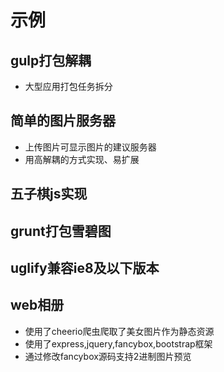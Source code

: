 # 示例
## gulp打包解耦

* 大型应用打包任务拆分


## 简单的图片服务器

* 上传图片可显示图片的建议服务器
* 用高解耦的方式实现、易扩展

## 五子棋js实现

## grunt打包雪碧图

## uglify兼容ie8及以下版本

## web相册
* 使用了cheerio爬虫爬取了美女图片作为静态资源
* 使用了express,jquery,fancybox,bootstrap框架
* 通过修改fancybox源码支持2进制图片预览

